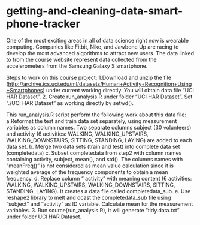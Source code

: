 # getting-and-cleaning-data-smart-phone-tracker

One of the most exciting areas in all of data science right now is wearable computing. Companies like Fitbit, Nike, and Jawbone Up are racing to develop the most advanced algorithms to attract new users. The data linked to from the course website represent data collected from the accelerometers from the Samsung Galaxy S smartphone. 

Steps to work on this course project:
1.Download and unzip the file (http://archive.ics.uci.edu/ml/datasets/Human+Activity+Recognition+Using+Smartphones) under current working directly. You will obtain data file “UCI HAR Dataset”.
2. Create run_analysis.R under folder “UCI HAR Dataset”. Set “./UCI HAR Dataset” as working directly by setwd().

This run_analysis.R script perform the following work about this data file:
a.Reformat the test and train data set separately, using measurement variables as column names. Two separate columns subject (30 volunteers) and activity (6 activities: WALKING, WALKING_UPSTAIRS, WALKING_DOWNSTAIRS, SITTING, STANDING, LAYING) are added to each data set.
b. Merge two data sets (train and test) into complete data set (completedata)
c. Subset completedata from step2 with column names containing activity, subject, mean(), and std(). The columns names with “meanFreq()” is not considered as mean value calculation since it is weighted average of the frequency components to obtain a mean frequency.
d. Replace column “ activity” with meaning content (6 activities: WALKING, WALKING_UPSTAIRS, WALKING_DOWNSTAIRS, SITTING, STANDING, LAYING). It creates a data file called completedata_sub.
e. Use reshape2 library to melt and dcast the completedata_sub file using “subject” and “activity” as ID variable. Calculate mean for the measurement variables. 
3. Run source(run_analysis.R), it will generate “tidy.data.txt” under folder UCI HAR Dataset.



